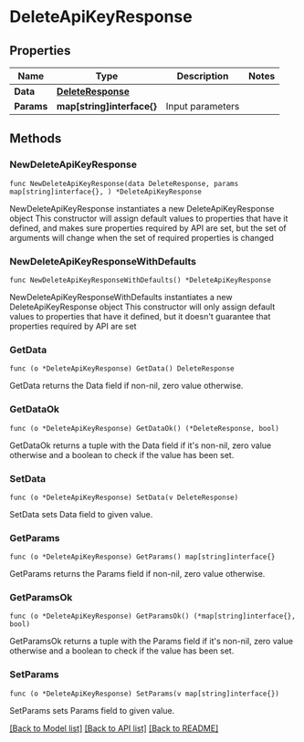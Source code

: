 # DeleteApiKeyResponse

## Properties

Name | Type | Description | Notes
------------ | ------------- | ------------- | -------------
**Data** | [**DeleteResponse**](DeleteResponse.md) |  | 
**Params** | **map[string]interface{}** | Input parameters | 

## Methods

### NewDeleteApiKeyResponse

`func NewDeleteApiKeyResponse(data DeleteResponse, params map[string]interface{}, ) *DeleteApiKeyResponse`

NewDeleteApiKeyResponse instantiates a new DeleteApiKeyResponse object
This constructor will assign default values to properties that have it defined,
and makes sure properties required by API are set, but the set of arguments
will change when the set of required properties is changed

### NewDeleteApiKeyResponseWithDefaults

`func NewDeleteApiKeyResponseWithDefaults() *DeleteApiKeyResponse`

NewDeleteApiKeyResponseWithDefaults instantiates a new DeleteApiKeyResponse object
This constructor will only assign default values to properties that have it defined,
but it doesn't guarantee that properties required by API are set

### GetData

`func (o *DeleteApiKeyResponse) GetData() DeleteResponse`

GetData returns the Data field if non-nil, zero value otherwise.

### GetDataOk

`func (o *DeleteApiKeyResponse) GetDataOk() (*DeleteResponse, bool)`

GetDataOk returns a tuple with the Data field if it's non-nil, zero value otherwise
and a boolean to check if the value has been set.

### SetData

`func (o *DeleteApiKeyResponse) SetData(v DeleteResponse)`

SetData sets Data field to given value.


### GetParams

`func (o *DeleteApiKeyResponse) GetParams() map[string]interface{}`

GetParams returns the Params field if non-nil, zero value otherwise.

### GetParamsOk

`func (o *DeleteApiKeyResponse) GetParamsOk() (*map[string]interface{}, bool)`

GetParamsOk returns a tuple with the Params field if it's non-nil, zero value otherwise
and a boolean to check if the value has been set.

### SetParams

`func (o *DeleteApiKeyResponse) SetParams(v map[string]interface{})`

SetParams sets Params field to given value.



[[Back to Model list]](../README.md#documentation-for-models) [[Back to API list]](../README.md#documentation-for-api-endpoints) [[Back to README]](../README.md)



